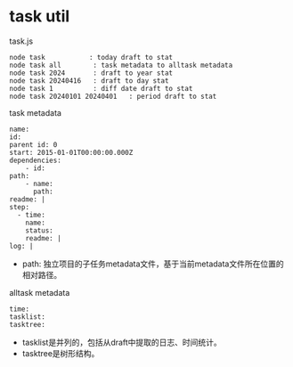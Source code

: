 # task util

task.js
~~~
node task           : today draft to stat
node task all        : task metadata to alltask metadata
node task 2024       : draft to year stat
node task 20240416   : draft to day stat
node task 1          : diff date draft to stat
node task 20240101 20240401   : period draft to stat
~~~

task metadata
~~~
name: 
id: 
parent id: 0
start: 2015-01-01T00:00:00.000Z
dependencies:
    - id: 
path:
    - name:
      path:
readme: |
step:
  - time:
    name:
    status:
    readme: |
log: |
~~~
- path: 独立项目的子任务metadata文件，基于当前metadata文件所在位置的相对路径。

alltask metadata
~~~
time:
tasklist:
tasktree:
~~~
- tasklist是并列的，包括从draft中提取的日志、时间统计。
- tasktree是树形结构。